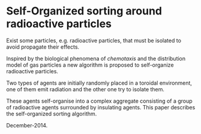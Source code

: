 Self-Organized sorting around radioactive particles
===================================
Exist some particles, e.g. radioactive particles, that must be isolated to avoid propagate their effects.

Inspired by the biological phenomena of *chemotaxis* and the distribution model of gas particles
  a new algorithm is proposed to self-organize radioactive particles.

Two types of agents are initially randomly placed in a toroidal environment, one of them emit radiation
  and the other one try to isolate them.

These agents self-organise into a complex aggregate consisting of a group of radioactive agents
  surrounded by insulating agents. This paper describes the self-organized sorting algorithm.

December-2014.
